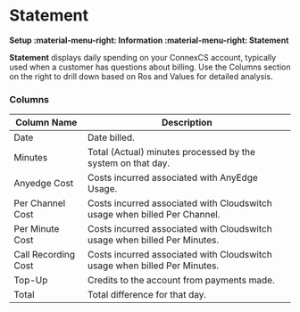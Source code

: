 # Statement
**Setup :material-menu-right: Information :material-menu-right: Statement**

**Statement** displays daily spending on your ConnexCS account, typically used when a customer has questions about billing. Use the Columns section on the right to drill down based on Ros and Values for detailed analysis. 

### Columns

| Column Name | Description                                    |
|-------------|------------------------------------------------|
| Date        | Date billed.                |
| Minutes     | Total (Actual) minutes processed by the system on that day.|
| Anyedge Cost| Costs incurred associated with AnyEdge Usage.         |
|Per Channel Cost | Costs incurred associated with Cloudswitch usage when billed Per Channel.      |
| Per Minute Cost      | Costs incurred associated with Cloudswitch usage when billed Per Minutes.                   |
| Call Recording Cost       |Costs incurred associated with Cloudswitch usage when billed Per Minutes.              |
| Top-Up        | Credits to the account from payments made.                        |
| Total        | Total difference for that day.                        |




